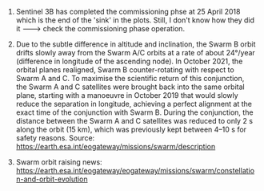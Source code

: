 1. Sentinel 3B has completed the commissioning phse at 25 April 2018 which is the end of the 'sink' in the plots. Still, I don't know how they did it ---> check the commissioning phase operation.

2. Due to the subtle difference in altitude and inclination, the Swarm B orbit drifts slowly away from the Swarm A/C orbits at a rate of about 24°/year (difference in longitude of the ascending node). In October 2021, the orbital planes realigned, Swarm B counter-rotating with respect to Swarm A and C. To maximise the scientific return of this conjunction, the Swarm A and C satellites were brought back into the same orbital plane, starting with a manoeuvre in October 2019 that would slowly reduce the separation in longitude, achieving a perfect alignment at the exact time of the conjunction with Swarm B. During the conjunction, the distance between the Swarm A and C satellites was reduced to only 2 s along the orbit (15 km), which was previously kept between 4–10 s for safety reasons. Source: https://earth.esa.int/eogateway/missions/swarm/description 

3. Swarm orbit raising news: https://earth.esa.int/eogateway/eogateway/missions/swarm/constellation-and-orbit-evolution
